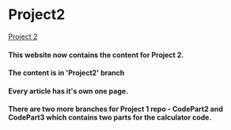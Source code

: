 # Project2

[Project 2](http://articles.eastus.azurecontainer.io/)


####  This website now contains the content for Project 2.
#### The content is in 'Project2' branch
#### Every article has it's own one page.
#### There are two more branches for Project 1 repo - CodePart2 and CodePart3 which contains two parts for the calculator code.

